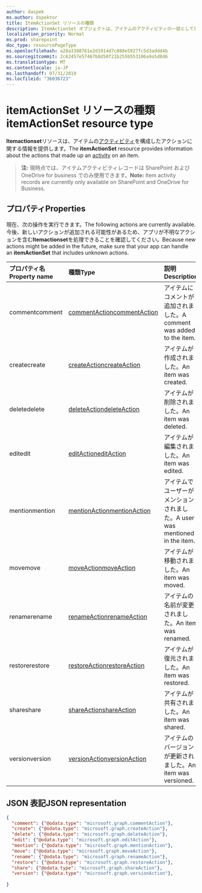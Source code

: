 ```yaml
---
author: daspek
ms.author: dspektor
title: ItemActionSet リソースの種類
description: ItemActionSet オブジェクトは、アイテムのアクティビティの一部として行われたアクションに関する情報を提供します。
localization_priority: Normal
ms.prod: sharepoint
doc_type: resourcePageType
ms.openlocfilehash: a28a3380761e2d1914d7c088e5927fc5d3addd4b
ms.sourcegitcommit: 2c62457e57467b8d50f21b255b553106a9a5d8d6
ms.translationtype: MT
ms.contentlocale: ja-JP
ms.lasthandoff: 07/31/2019
ms.locfileid: "36036723"
---
```

# <a name="itemactionset-resource-type"></a><span data-ttu-id="68203-103">itemActionSet リソースの種類</span><span class="sxs-lookup"><span data-stu-id="68203-103">itemActionSet resource type</span></span>

<span data-ttu-id="68203-104">**Itemactionset**リソースは、アイテムの[アクティビティ][itemActivity]を構成したアクションに関する情報を提供します。</span><span class="sxs-lookup"><span data-stu-id="68203-104">The **itemActionSet** resource provides information about the actions that made up an [activity][itemActivity] on an item.</span></span>

><span data-ttu-id="68203-105">**注:** 現時点では、アイテムアクティビティレコードは SharePoint および OneDrive for business でのみ使用できます。</span><span class="sxs-lookup"><span data-stu-id="68203-105">**Note:** Item activity records are currently only available on SharePoint and OneDrive for Business.</span></span>

[itemActivity]: itemactivity.md

## <a name="properties"></a><span data-ttu-id="68203-106">プロパティ</span><span class="sxs-lookup"><span data-stu-id="68203-106">Properties</span></span>

<span data-ttu-id="68203-107">現在、次の操作を実行できます。</span><span class="sxs-lookup"><span data-stu-id="68203-107">The following actions are currently available.</span></span> <span data-ttu-id="68203-108">今後、新しいアクションが追加される可能性があるため、アプリが不明なアクションを含む**Itemactionset**を処理できることを確認してください。</span><span class="sxs-lookup"><span data-stu-id="68203-108">Because new actions might be added in the future, make sure that your app can handle an **itemActionSet** that includes unknown actions.</span></span>

| <span data-ttu-id="68203-109">プロパティ名</span><span class="sxs-lookup"><span data-stu-id="68203-109">Property name</span></span> | <span data-ttu-id="68203-110">種類</span><span class="sxs-lookup"><span data-stu-id="68203-110">Type</span></span>              | <span data-ttu-id="68203-111">説明</span><span class="sxs-lookup"><span data-stu-id="68203-111">Description</span></span>
|:--------------|:------------------|:-----------------------------------------
| <span data-ttu-id="68203-112">comment</span><span class="sxs-lookup"><span data-stu-id="68203-112">comment</span></span>       | <span data-ttu-id="68203-113">[commentAction][]</span><span class="sxs-lookup"><span data-stu-id="68203-113">[commentAction][]</span></span> | <span data-ttu-id="68203-114">アイテムにコメントが追加されました。</span><span class="sxs-lookup"><span data-stu-id="68203-114">A comment was added to the item.</span></span>
| <span data-ttu-id="68203-115">create</span><span class="sxs-lookup"><span data-stu-id="68203-115">create</span></span>        | <span data-ttu-id="68203-116">[createAction][]</span><span class="sxs-lookup"><span data-stu-id="68203-116">[createAction][]</span></span>  | <span data-ttu-id="68203-117">アイテムが作成されました。</span><span class="sxs-lookup"><span data-stu-id="68203-117">An item was created.</span></span>
| <span data-ttu-id="68203-118">delete</span><span class="sxs-lookup"><span data-stu-id="68203-118">delete</span></span>        | <span data-ttu-id="68203-119">[deleteAction][]</span><span class="sxs-lookup"><span data-stu-id="68203-119">[deleteAction][]</span></span>  | <span data-ttu-id="68203-120">アイテムが削除されました。</span><span class="sxs-lookup"><span data-stu-id="68203-120">An item was deleted.</span></span>
| <span data-ttu-id="68203-121">edit</span><span class="sxs-lookup"><span data-stu-id="68203-121">edit</span></span>          | <span data-ttu-id="68203-122">[editAction][]</span><span class="sxs-lookup"><span data-stu-id="68203-122">[editAction][]</span></span>    | <span data-ttu-id="68203-123">アイテムが編集されました。</span><span class="sxs-lookup"><span data-stu-id="68203-123">An item was edited.</span></span>
| <span data-ttu-id="68203-124">mention</span><span class="sxs-lookup"><span data-stu-id="68203-124">mention</span></span>       | <span data-ttu-id="68203-125">[mentionAction][]</span><span class="sxs-lookup"><span data-stu-id="68203-125">[mentionAction][]</span></span> | <span data-ttu-id="68203-126">アイテムでユーザーがメンションされました。</span><span class="sxs-lookup"><span data-stu-id="68203-126">A user was mentioned in the item.</span></span>
| <span data-ttu-id="68203-127">move</span><span class="sxs-lookup"><span data-stu-id="68203-127">move</span></span>          | <span data-ttu-id="68203-128">[moveAction][]</span><span class="sxs-lookup"><span data-stu-id="68203-128">[moveAction][]</span></span>    | <span data-ttu-id="68203-129">アイテムが移動されました。</span><span class="sxs-lookup"><span data-stu-id="68203-129">An item was moved.</span></span>
| <span data-ttu-id="68203-130">rename</span><span class="sxs-lookup"><span data-stu-id="68203-130">rename</span></span>        | <span data-ttu-id="68203-131">[renameAction][]</span><span class="sxs-lookup"><span data-stu-id="68203-131">[renameAction][]</span></span>  | <span data-ttu-id="68203-132">アイテムの名前が変更されました。</span><span class="sxs-lookup"><span data-stu-id="68203-132">An item was renamed.</span></span>
| <span data-ttu-id="68203-133">restore</span><span class="sxs-lookup"><span data-stu-id="68203-133">restore</span></span>       | <span data-ttu-id="68203-134">[restoreAction][]</span><span class="sxs-lookup"><span data-stu-id="68203-134">[restoreAction][]</span></span> | <span data-ttu-id="68203-135">アイテムが復元されました。</span><span class="sxs-lookup"><span data-stu-id="68203-135">An item was restored.</span></span>
| <span data-ttu-id="68203-136">share</span><span class="sxs-lookup"><span data-stu-id="68203-136">share</span></span>         | <span data-ttu-id="68203-137">[shareAction][]</span><span class="sxs-lookup"><span data-stu-id="68203-137">[shareAction][]</span></span>   | <span data-ttu-id="68203-138">アイテムが共有されました。</span><span class="sxs-lookup"><span data-stu-id="68203-138">An item was shared.</span></span>
| <span data-ttu-id="68203-139">version</span><span class="sxs-lookup"><span data-stu-id="68203-139">version</span></span>       | <span data-ttu-id="68203-140">[versionAction][]</span><span class="sxs-lookup"><span data-stu-id="68203-140">[versionAction][]</span></span> | <span data-ttu-id="68203-141">アイテムのバージョンが更新されました。</span><span class="sxs-lookup"><span data-stu-id="68203-141">An item was versioned.</span></span>

[commentAction]: commentaction.md
[createAction]: createaction.md
[deleteAction]: deleteaction.md
[editAction]: editaction.md
[mentionAction]: mentionaction.md
[moveAction]: moveaction.md
[renameAction]: renameaction.md
[restoreAction]: restoreaction.md
[shareAction]: shareaction.md
[versionAction]: versionaction.md

## <a name="json-representation"></a><span data-ttu-id="68203-152">JSON 表記</span><span class="sxs-lookup"><span data-stu-id="68203-152">JSON representation</span></span>

<!-- {
  "blockType": "resource",
  "optionalProperties": [ ],
  "keyProperty": "id",
  "@type": "microsoft.graph.itemActionSet",
  "@type.aka": "oneDrive.action"
}-->

```json
{
  "comment": {"@odata.type": "microsoft.graph.commentAction"},
  "create": {"@odata.type": "microsoft.graph.createAction"},
  "delete": {"@odata.type": "microsoft.graph.deleteAction"},
  "edit": {"@odata.type": "microsoft.graph.editAction"},
  "mention": {"@odata.type": "microsoft.graph.mentionAction"},
  "move": {"@odata.type": "microsoft.graph.moveAction"},
  "rename": {"@odata.type": "microsoft.graph.renameAction"},
  "restore": {"@odata.type": "microsoft.graph.restoreAction"},
  "share": {"@odata.type": "microsoft.graph.shareAction"},
  "version": {"@odata.type": "microsoft.graph.versionAction"},
  
}
```

<!--
{
  "type": "#page.annotation",
  "description": "The itemActionSet object provides information about the actions that took place as part of an activity on an item.",
  "keywords": "activities,activity,action",
  "section": "documentation",
  "tocPath": "Resources/itemActionSet",
  "suppressions": []
}
-->
